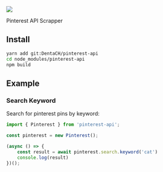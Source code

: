 <head>
    <a href="https://github.com/DentaCH/dxtstd-bot">
        <img src="../../blob/assets/banner.jpg"> </img>
    </a>
</head>
<body>

Pinterest API Scrapper
## Install
```bash
yarn add git:DentaCH/pinterest-api
cd node_modules/pinterest-api
npm build
```

## Example
### Search Keyword
Search for pinterest pins by keyword:
```typescript
import { Pinterest } from 'pinterest-api';

const pinterest = new Pinterest();

(async () => {
    const result = await pinterest.search.keyword('cat')
    console.log(result)
})();
```

</body>
